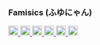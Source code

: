 ### Famisics (ふゆにゃん)

<p align="left">
  <a href="http://twitter.com/famisics">
    <img height="20" src="https://img.shields.io/twitter/follow/famisics?label=Twitter&logo=twitter&style=flat" />
  </a>
  <a href="https://github.com/famisics">
    <img height="20" src="https://img.shields.io/github/followers/famisics?label=follow&logo=github&style=flat" />
  </a>
  <a href="https://www.reddit.com/user/famisics">
    <img height="20" src="https://img.shields.io/reddit/user-karma/combined/famisics?label=Reddit&logo=reddit&style=flat" />
  </a>
  <a href="https://stackoverflow.com/users/5720201/famisics">
    <img height="20" src="https://img.shields.io/stackexchange/stackoverflow/r/5720201?label=StackOverflow&logo=stack-overflow&style=flat" />
  </a>
  <a href="http://qiita.com/famisics">
    <img height="20" src="https://qiita-badge.apiapi.app/s/famisics/posts.svg" />
    <img height="20" src="https://qiita-badge.apiapi.app/s/famisics/contributions.svg" />
  </a>
</p>
